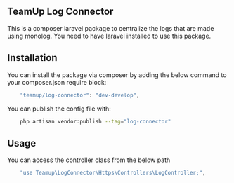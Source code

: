 ## TeamUp Log Connector
This is a composer laravel package to centralize the logs that are made using monolog. You need to have laravel installed to use this package.

## **Installation**

You can install the package via composer by adding the below command to your composer.json require block:

```bash
    "teamup/log-connector": "dev-develop",
```

You can publish the config file with:

```bash
    php artisan vendor:publish --tag="log-connector"
```

## **Usage**

You can access the controller class from the below path

```bash
    "use Teamup\LogConnector\Https\Controllers\LogController;",
```